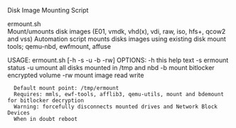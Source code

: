 Disk Image Mounting Script 

ermount.sh  
Mount/umounts disk images (E01, vmdk, vhd(x), vdi, raw, iso, hfs+, qcow2 and vss) 
Automation script mounts disks images using existing disk mount tools; qemu-nbd, ewfmount, affuse  

USAGE: ermount.sh [-h -s -u -b -rw] 
	OPTIONS: 
           -h this help text
           -s ermount status
           -u umount all disks mounted in /tmp and nbd
           -b mount bitlocker encrypted volume
           -rw mount image read write

 
      Default mount point: /tmp/ermount
      Requires: mmls, ewf-tools, afflib3, qemu-utils, mount and bdemount for bitlocker decryption
      Warning: forcefully disconnects mounted drives and Network Block Devices
      When in doubt reboot
